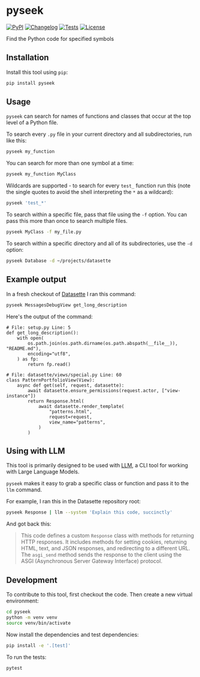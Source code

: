 # pyseek

[![PyPI](https://img.shields.io/pypi/v/pyseek.svg)](https://pypi.org/project/pyseek/)
[![Changelog](https://img.shields.io/github/v/release/simonw/pyseek?include_prereleases&label=changelog)](https://github.com/simonw/pyseek/releases)
[![Tests](https://github.com/simonw/pyseek/workflows/Test/badge.svg)](https://github.com/simonw/pyseek/actions?query=workflow%3ATest)
[![License](https://img.shields.io/badge/license-Apache%202.0-blue.svg)](https://github.com/simonw/pyseek/blob/master/LICENSE)

Find the Python code for specified symbols

## Installation

Install this tool using `pip`:
```bash
pip install pyseek
```
## Usage

`pyseek` can search for names of functions and classes that occur at the top level of a Python file.

To search every `.py` file in your current directory and all subdirectories, run like this:

```bash
pyseek my_function
```
You can search for more than one symbol at a time:
```bash
pyseek my_function MyClass
```
Wildcards are supported - to search for every `test_` function run this (note the single quotes to avoid the shell interpreting the `*` as a wildcard):
```bash
pyseek 'test_*'
```
To search within a specific file, pass that file using the `-f` option. You can pass this more than once to search multiple files.

```bash
pyseek MyClass -f my_file.py
```
To search within a specific directory and all of its subdirectories, use the `-d` option:
```bash
pyseek Database -d ~/projects/datasette
```

## Example output

In a fresh checkout of [Datasette](https://github.com/simonw/datasette) I ran this command:

```bash
pyseek MessagesDebugView get_long_description
```
Here's the output of the command:
```
# File: setup.py Line: 5
def get_long_description():
    with open(
        os.path.join(os.path.dirname(os.path.abspath(__file__)), "README.md"),
        encoding="utf8",
    ) as fp:
        return fp.read()

# File: datasette/views/special.py Line: 60
class PatternPortfolioView(View):
    async def get(self, request, datasette):
        await datasette.ensure_permissions(request.actor, ["view-instance"])
        return Response.html(
            await datasette.render_template(
                "patterns.html",
                request=request,
                view_name="patterns",
            )
        )
```

## Using with LLM

This tool is primarily designed to be used with [LLM](https://llm.datasette.io/), a CLI tool for working with Large Language Models.

`pyseek` makes it easy to grab a specific class or function and pass it to the `llm` command.

For example, I ran this in the Datasette repository root:

```bash
pyseek Response | llm --system 'Explain this code, succinctly'
```
And got back this:

> This code defines a custom `Response` class with methods for returning HTTP responses. It includes methods for setting cookies, returning HTML, text, and JSON responses, and redirecting to a different URL. The `asgi_send` method sends the response to the client using the ASGI (Asynchronous Server Gateway Interface) protocol.


## Development

To contribute to this tool, first checkout the code. Then create a new virtual environment:
```bash
cd pyseek
python -m venv venv
source venv/bin/activate
```
Now install the dependencies and test dependencies:
```bash
pip install -e '.[test]'
```
To run the tests:
```bash
pytest
```
